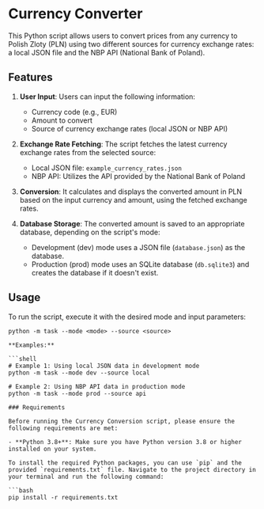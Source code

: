 # Currency Converter

This Python script allows users to convert prices from any currency to Polish Zloty (PLN) using two different sources for currency exchange rates: a local JSON file and the NBP API (National Bank of Poland).

## Features

1. **User Input**: Users can input the following information:
   - Currency code (e.g., EUR)
   - Amount to convert
   - Source of currency exchange rates (local JSON or NBP API)

2. **Exchange Rate Fetching**: The script fetches the latest currency exchange rates from the selected source:
   - Local JSON file: `example_currency_rates.json`
   - NBP API: Utilizes the API provided by the National Bank of Poland

3. **Conversion**: It calculates and displays the converted amount in PLN based on the input currency and amount, using the fetched exchange rates.

4. **Database Storage**: The converted amount is saved to an appropriate database, depending on the script's mode:
   - Development (dev) mode uses a JSON file (`database.json`) as the database.
   - Production (prod) mode uses an SQLite database (`db.sqlite3`) and creates the database if it doesn't exist.

## Usage

To run the script, execute it with the desired mode and input parameters:

```shell
python -m task --mode <mode> --source <source>

**Examples:**

```shell
# Example 1: Using local JSON data in development mode
python -m task --mode dev --source local

# Example 2: Using NBP API data in production mode
python -m task --mode prod --source api

### Requirements

Before running the Currency Conversion script, please ensure the following requirements are met:

- **Python 3.8+**: Make sure you have Python version 3.8 or higher installed on your system.

To install the required Python packages, you can use `pip` and the provided `requirements.txt` file. Navigate to the project directory in your terminal and run the following command:

```bash
pip install -r requirements.txt
